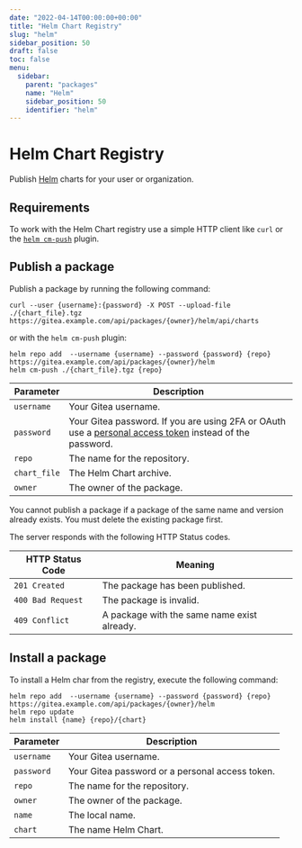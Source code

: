 ```yaml
---
date: "2022-04-14T00:00:00+00:00"
title: "Helm Chart Registry"
slug: "helm"
sidebar_position: 50
draft: false
toc: false
menu:
  sidebar:
    parent: "packages"
    name: "Helm"
    sidebar_position: 50
    identifier: "helm"
---
```


# Helm Chart Registry

Publish [Helm](https://helm.sh/) charts for your user or organization.

## Requirements

To work with the Helm Chart registry use a simple HTTP client like `curl` or the [`helm cm-push`](https://github.com/chartmuseum/helm-push/) plugin.

## Publish a package

Publish a package by running the following command:

```shell
curl --user {username}:{password} -X POST --upload-file ./{chart_file}.tgz https://gitea.example.com/api/packages/{owner}/helm/api/charts
```

or with the `helm cm-push` plugin:

```shell
helm repo add  --username {username} --password {password} {repo} https://gitea.example.com/api/packages/{owner}/helm
helm cm-push ./{chart_file}.tgz {repo}
```

| Parameter    | Description |
| ------------ | ----------- |
| `username`   | Your Gitea username. |
| `password`   | Your Gitea password. If you are using 2FA or OAuth use a [personal access token](development/api-usage.md#authentication) instead of the password. |
| `repo`       | The name for the repository. |
| `chart_file` | The Helm Chart archive. |
| `owner`      | The owner of the package. |

You cannot publish a package if a package of the same name and version already exists. You must delete the existing package first.

The server responds with the following HTTP Status codes.

| HTTP Status Code  | Meaning |
| ----------------- | ------- |
| `201 Created`     | The package has been published. |
| `400 Bad Request` | The package is invalid. |
| `409 Conflict`    | A package with the same name exist already. |

## Install a package

To install a Helm char from the registry, execute the following command:

```shell
helm repo add  --username {username} --password {password} {repo} https://gitea.example.com/api/packages/{owner}/helm
helm repo update
helm install {name} {repo}/{chart}
```

| Parameter  | Description |
| ---------- | ----------- |
| `username` | Your Gitea username. |
| `password` | Your Gitea password or a personal access token. |
| `repo`     | The name for the repository. |
| `owner`    | The owner of the package. |
| `name`     | The local name. |
| `chart`    | The name Helm Chart. |
